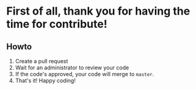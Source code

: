 # First of all, thank you for having the time for contribute!

## Howto

1. Create a pull request
2. Wait for an administrator to review your code
3. If the code's approved, your code will merge to `master`.
4. That's it! Happy coding!
